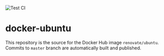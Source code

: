 ![Test CI](https://github.com/renovatebot/docker-ubuntu/workflows/Test%20CI/badge.svg)
# docker-ubuntu

This repository is the source for the Docker Hub image `renovate/ubuntu`. Commits to `master` branch are automatically built and published.
